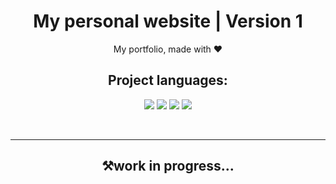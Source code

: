 # <h1 align="center">My personal website | Version 1</h1>

<p align="center">My portfolio, made with ❤️</p>
<h2 align="center">Project languages:</h2>
 <p align="center">
<img src="https://img.shields.io/badge/bootstrap-%23563D7C.svg?style=for-the-badge&logo=bootstrap&logoColor=white" >
<img src="https://img.shields.io/badge/javascript-%23323330.svg?style=for-the-badge&logo=javascript&logoColor=%23F7DF1E" >
<img src="https://img.shields.io/badge/html5-%23E34F26.svg?style=for-the-badge&logo=html5&logoColor=white" >
<img src="https://img.shields.io/badge/css3-%231572B6.svg?style=for-the-badge&logo=css3&logoColor=white" >
  </p>
<br>
<hr />
<h2 align="center">⚒️work in progress... </h2>
